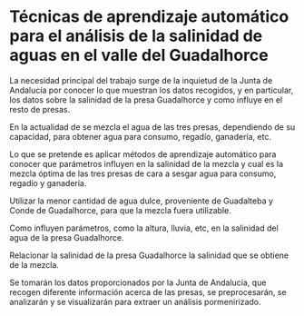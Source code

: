 # Técnicas de aprendizaje automático para el análisis de la salinidad de aguas en el valle del Guadalhorce

La necesidad principal del trabajo surge de la inquietud de la Junta de Andalucía por conocer lo que muestran los datos recogidos, y en particular, los datos sobre la salinidad de la presa Guadalhorce y como influye en el resto de presas.

En la actualidad de se mezcla el agua de las tres presas, dependiendo de su capacidad, para obtener agua para consumo, regadío, ganadería, etc.

Lo que se pretende es aplicar métodos de aprendizaje automático para conocer que parámetros influyen en la salinidad de la mezcla y cual es la mezcla óptima de las tres presas de cara a sesgar agua para consumo, regadío y ganadería.

Utilizar la menor cantidad de agua dulce, proveniente de Guadalteba y Conde de Guadalhorce, para que la mezcla fuera utilizable. 

Como influyen parámetros, como la altura, lluvia, etc, en la salinidad del agua de la presa Guadalhorce.

Relacionar la salinidad de la presa Guadalhorce la salinidad que se obtiene de la mezcla.

Se tomarán los datos proporcionados por la Junta de Andalucía, que recogen diferente información acerca de las presas, se preprocesarán, se analizarán y se visualizarán para extraer un análisis pormenirizado.


